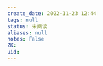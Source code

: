 ```yaml
---
create_date: 2022-11-23 12:44
tags: null
status: 未阅读 
aliases: null
notes: False
ZK: 
uid: 
---
```



